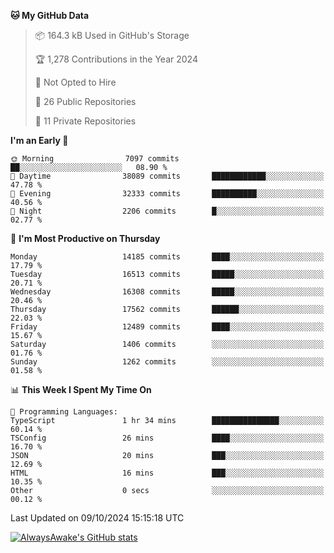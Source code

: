 <!--START_SECTION:waka-->
**🐱 My GitHub Data** 

> 📦 164.3 kB Used in GitHub's Storage 
 > 
> 🏆 1,278 Contributions in the Year 2024
 > 
> 🚫 Not Opted to Hire
 > 
> 📜 26 Public Repositories 
 > 
> 🔑 11 Private Repositories 
 > 
**I'm an Early 🐤** 

```text
🌞 Morning                7097 commits        ██░░░░░░░░░░░░░░░░░░░░░░░   08.90 % 
🌆 Daytime                38089 commits       ████████████░░░░░░░░░░░░░   47.78 % 
🌃 Evening                32333 commits       ██████████░░░░░░░░░░░░░░░   40.56 % 
🌙 Night                  2206 commits        █░░░░░░░░░░░░░░░░░░░░░░░░   02.77 % 
```
📅 **I'm Most Productive on Thursday** 

```text
Monday                   14185 commits       ████░░░░░░░░░░░░░░░░░░░░░   17.79 % 
Tuesday                  16513 commits       █████░░░░░░░░░░░░░░░░░░░░   20.71 % 
Wednesday                16308 commits       █████░░░░░░░░░░░░░░░░░░░░   20.46 % 
Thursday                 17562 commits       ██████░░░░░░░░░░░░░░░░░░░   22.03 % 
Friday                   12489 commits       ████░░░░░░░░░░░░░░░░░░░░░   15.67 % 
Saturday                 1406 commits        ░░░░░░░░░░░░░░░░░░░░░░░░░   01.76 % 
Sunday                   1262 commits        ░░░░░░░░░░░░░░░░░░░░░░░░░   01.58 % 
```


📊 **This Week I Spent My Time On** 

```text
💬 Programming Languages: 
TypeScript               1 hr 34 mins        ███████████████░░░░░░░░░░   60.14 % 
TSConfig                 26 mins             ████░░░░░░░░░░░░░░░░░░░░░   16.70 % 
JSON                     20 mins             ███░░░░░░░░░░░░░░░░░░░░░░   12.69 % 
HTML                     16 mins             ███░░░░░░░░░░░░░░░░░░░░░░   10.35 % 
Other                    0 secs              ░░░░░░░░░░░░░░░░░░░░░░░░░   00.12 % 
```


 Last Updated on 09/10/2024 15:15:18 UTC
<!--END_SECTION:waka-->

[![AlwaysAwake's GitHub stats](https://github-readme-stats.vercel.app/api?username=AlwaysAwake&show_icons=true&theme=github_dark&count_private=true)](https://github.com/AlwaysAwake/AlwaysAwake)
